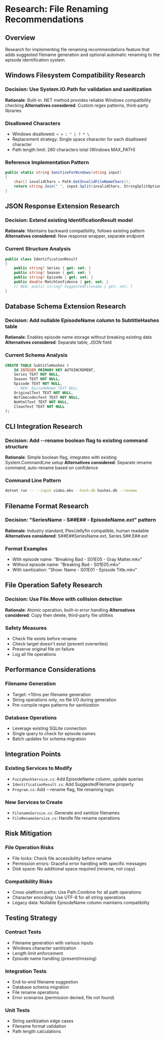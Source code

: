 # Research: File Renaming Recommendations








## Overview








Research for implementing file renaming recommendations feature that adds suggested filename generation and optional automatic renaming to the episode identification system.

## Windows Filesystem Compatibility Research








### Decision: Use System.IO.Path for validation and sanitization








**Rationale**: Built-in .NET method provides reliable Windows compatibility checking
**Alternatives considered**: Custom regex patterns, third-party libraries

### Disallowed Characters








- Windows disallowed: `< > : " | ? * \`
- Replacement strategy: Single space character for each disallowed character
- Path length limit: 260 characters total (Windows MAX_PATH)

### Reference Implementation Pattern








```csharp
public static string SanitizeForWindows(string input)
{
    char[] invalidChars = Path.GetInvalidFileNameChars();
    return string.Join(" ", input.Split(invalidChars, StringSplitOptions.RemoveEmptyEntries));
}
```








## JSON Response Extension Research








### Decision: Extend existing IdentificationResult model








**Rationale**: Maintains backward compatibility, follows existing pattern
**Alternatives considered**: New response wrapper, separate endpoint

### Current Structure Analysis








```csharp
public class IdentificationResult
{
    public string? Series { get; set; }
    public string? Season { get; set; }
    public string? Episode { get; set; }
    public double MatchConfidence { get; set; }
    // NEW: public string? SuggestedFilename { get; set; }
}
```








## Database Schema Extension Research








### Decision: Add nullable EpisodeName column to SubtitleHashes table








**Rationale**: Enables episode name storage without breaking existing data
**Alternatives considered**: Separate table, JSON field

### Current Schema Analysis








```sql
CREATE TABLE SubtitleHashes (
    Id INTEGER PRIMARY KEY AUTOINCREMENT,
    Series TEXT NOT NULL,
    Season TEXT NOT NULL,
    Episode TEXT NOT NULL,
    -- NEW: EpisodeName TEXT NULL
    OriginalText TEXT NOT NULL,
    NoTimecodesText TEXT NOT NULL,
    NoHtmlText TEXT NOT NULL,
    CleanText TEXT NOT NULL
);
```








## CLI Integration Research








### Decision: Add --rename boolean flag to existing command structure








**Rationale**: Simple boolean flag, integrates with existing System.CommandLine setup
**Alternatives considered**: Separate rename command, auto-rename based on confidence

### Command Line Pattern








```bash
dotnet run -- --input video.mkv --hash-db hashes.db --rename
```








## Filename Format Research








### Decision: "SeriesName - S##E## - EpisodeName.ext" pattern








**Rationale**: Industry standard, Plex/Jellyfin compatible, human readable
**Alternatives considered**: S##E##SeriesName.ext, Series.S##.E##.ext

### Format Examples








- With episode name: "Breaking Bad - S01E05 - Gray Matter.mkv"
- Without episode name: "Breaking Bad - S01E05.mkv"
- With sanitization: "Show: Name - S01E01 - Episode  Title.mkv"

## File Operation Safety Research








### Decision: Use File.Move with collision detection








**Rationale**: Atomic operation, built-in error handling
**Alternatives considered**: Copy then delete, third-party file utilities

### Safety Measures








- Check file exists before rename
- Check target doesn't exist (prevent overwrites)
- Preserve original file on failure
- Log all file operations

## Performance Considerations








### Filename Generation








- Target: <10ms per filename generation
- String operations only, no file I/O during generation
- Pre-compile regex patterns for sanitization

### Database Operations








- Leverage existing SQLite connection
- Single query to check for episode names
- Batch updates for schema migration

## Integration Points








### Existing Services to Modify








- `FuzzyHashService.cs`: Add EpisodeName column, update queries
- `IdentificationResult.cs`: Add SuggestedFilename property
- `Program.cs`: Add --rename flag, file renaming logic

### New Services to Create








- `FilenameService.cs`: Generate and sanitize filenames
- `FileRenameService.cs`: Handle file rename operations

## Risk Mitigation








### File Operation Risks








- File locks: Check file accessibility before rename
- Permission errors: Graceful error handling with specific messages
- Disk space: No additional space required (rename, not copy)

### Compatibility Risks








- Cross-platform paths: Use Path.Combine for all path operations
- Character encoding: Use UTF-8 for all string operations
- Legacy data: Nullable EpisodeName column maintains compatibility

## Testing Strategy








### Contract Tests








- Filename generation with various inputs
- Windows character sanitization
- Length limit enforcement
- Episode name handling (present/missing)

### Integration Tests








- End-to-end filename suggestion
- Database schema migration
- File rename operations
- Error scenarios (permission denied, file not found)

### Unit Tests








- String sanitization edge cases
- Filename format validation
- Path length calculations
